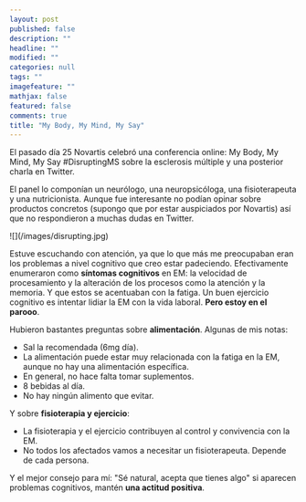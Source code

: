 ```yaml
---
layout: post
published: false
description: ""
headline: ""
modified: ""
categories: null
tags: ""
imagefeature: ""
mathjax: false
featured: false
comments: true
title: "My Body, My Mind, My Say"
---
```


El pasado día 25 Novartis celebró una conferencia online: My Body, My Mind, My Say #‎DisruptingMS‬ sobre la esclerosis múltiple y una posterior charla en Twitter.

El panel lo componían un neurólogo, una neuropsicóloga, una fisioterapeuta y una nutricionista. Aunque fue interesante no podían opinar sobre productos concretos (supongo que por estar auspiciados por Novartis) así que no respondieron a muchas dudas en Twitter.

<div class="text-align-center">
![](/images/disrupting.jpg)
</div>

Estuve escuchando con atención, ya que lo que más me preocupaban eran los problemas a nivel cognitivo que creo estar padeciendo. Efectivamente enumeraron como **síntomas cognitivos** en ‪EM‬: la velocidad de procesamiento y la alteración de los procesos como la atención y la memoria. Y que estos se acentuaban con la fatiga.
Un buen ejercicio cognitivo es intentar lidiar la EM con la vida laboral. **Pero estoy en el parooo**.

Hubieron bastantes preguntas sobre **alimentación**. Algunas de mis notas:
- Sal la recomendada (6mg día).
- La alimentación puede estar muy relacionada con la fatiga en la EM, aunque no hay una alimentación específica.
- En general, no hace falta tomar suplementos.
- 8 bebidas al día.
- No hay ningún alimento que evitar. 


Y sobre **fisioterapia y ejercicio**:
- La fisioterapia y el ejercicio contribuyen al control y convivencia con la EM. 
- No todos los afectados vamos a necesitar un fisioterapeuta. Depende de cada persona.


Y el mejor consejo para mí: "Sé natural, acepta que tienes algo" si aparecen problemas cognitivos, mantén **una actitud positiva**.

